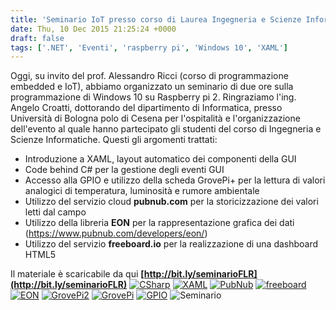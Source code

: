 ```yaml
---
title: 'Seminario IoT presso corso di Laurea Ingegneria e Scienze Informatiche, Alma Mater Polo di Cesena'
date: Thu, 10 Dec 2015 21:25:24 +0000
draft: false
tags: ['.NET', 'Eventi', 'raspberry pi', 'Windows 10', 'XAML']
---
```


Oggi, su invito del prof. Alessandro Ricci (corso di programmazione embedded e IoT), abbiamo organizzato un seminario di due ore sulla programmazione di Windows 10 su Raspberry pi 2. Ringraziamo l'ing. Angelo Croatti, dottorando del dipartimento di Informatica, presso Università di Bologna polo di Cesena per l'ospitalità e l'organizzazione dell'evento al quale hanno partecipato gli studenti del corso di Ingegneria e Scienze Informatiche. Questi  gli argomenti trattati:

*   Introduzione a XAML, layout automatico dei componenti della GUI
*   Code behind C# per la gestione degli eventi GUI
*   Accesso alla GPIO e utilizzo della scheda GrovePi+ per la lettura di valori analogici di temperatura, luminosità e rumore ambientale
*   Utilizzo del servizio cloud **pubnub.com** per la storicizzazione dei valori letti dal campo
*   Utilizzo della libreria **EON** per la rappresentazione grafica dei dati    (https://www.pubnub.com/developers/eon/)
*   Utilizzo del servizio **freeboard.io** per la realizzazione di una dashboard  HTML5

Il materiale è scaricabile da qui     **[http://bit.ly/seminarioFLR](http://bit.ly/seminarioFLR)**    [![CSharp](http://fablabromagna.org/blog/wp-content/uploads/2015/12/CSharp.png)](http://fablabromagna.org/blog/wp-content/uploads/2015/12/XAML.png)    [![XAML](http://fablabromagna.org/blog/wp-content/uploads/2015/12/XAML.png)](http://fablabromagna.org/blog/wp-content/uploads/2015/12/XAML.png)    [![PubNub](http://fablabromagna.org/blog/wp-content/uploads/2015/12/PubNub.png)](http://fablabromagna.org/blog/wp-content/uploads/2015/12/PubNub.png)          [![freeboard](http://fablabromagna.org/blog/wp-content/uploads/2015/12/freeboard.png)](http://fablabromagna.org/blog/wp-content/uploads/2015/12/GrovePi2.png) [![EON](http://fablabromagna.org/blog/wp-content/uploads/2015/12/EON.png)](http://fablabromagna.org/blog/wp-content/uploads/2015/12/GrovePi2.png) [![GrovePi2](http://fablabromagna.org/blog/wp-content/uploads/2015/12/GrovePi2.png)](http://fablabromagna.org/blog/wp-content/uploads/2015/12/GrovePi2.png) [![GrovePi](http://fablabromagna.org/blog/wp-content/uploads/2015/12/GrovePi.jpg)](http://fablabromagna.org/blog/wp-content/uploads/2015/12/GrovePi.jpg) [![GPIO](http://fablabromagna.org/blog/wp-content/uploads/2015/12/GPIO.png)](http://fablabromagna.org/blog/wp-content/uploads/2015/12/GPIO.png)       ![Seminario](http://fablabromagna.org/blog/wp-content/uploads/2015/12/Seminario-1024x799.png)